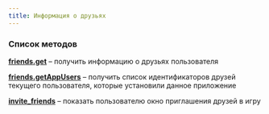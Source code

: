 ```yaml
---
title: Информация о друзьях
---
```


### Список методов ###

[**friends.get**](friends.get.html) – получить информацию о друзьях пользователя

[**friends.getAppUsers**](friends.getAppUsers.html) – получить список идентификаторов друзей текущего пользователя, которые установили данное приложение

[**invite_friends**](invite_friends.html) – показать пользователю окно приглашения друзей в игру



